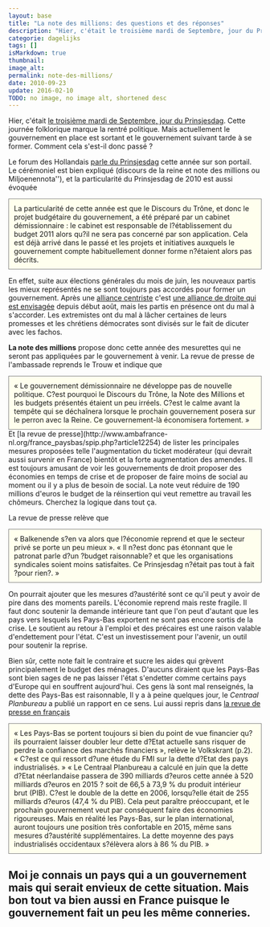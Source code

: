 ```yaml
---
layout: base
title: "La note des millions: des questions et des réponses"
description: "Hier, c'était le troisième mardi de Septembre, jour du Prinsjesdag. Cette journée folklorique marque la rentré politique. Mais actuellement le gouvernement "
categorie: dagelijks
tags: []
isMarkdown: true
thumbnail: 
image_alt: 
permalink: note-des-millions/
date: 2010-09-23
update: 2016-02-10
TODO: no image, no image alt, shortened desc
---
```


Hier, c'était [le troisième mardi de Septembre, jour du Prinsjesdag](/le-jour-du-prinsjesdag). Cette journée folklorique marque la rentré politique. Mais actuellement le gouvernement en place est sortant et le gouvernement suivant tarde à se former. Comment cela s'est-il donc passé ?

Le forum des Hollandais [parle du Prinsjesdag](http://www.leforum.nl/index.php/events-section/38-evenements/224-prinsjesdag) cette année sur son portail. Le cérémoniel est bien expliqué (discours de la reine et note des millions ou Miljoenennota''), et la particularité du Prinsjesdag de 2010 est aussi évoquée
<!-- HTML -->
<div style="border:1px solid grey; background-color:#FFFFEE; padding:10px;">
<!-- / HTML -->
La particularité de cette année est que le Discours du Trône, et donc le projet budgétaire du gouvernement, a été préparé par un cabinet démissionnaire : le cabinet est responsable de l?établissement du budget 2011 alors qu?il ne sera pas concerné par son application. Cela est déjà arrivé dans le passé et les projets et initiatives auxquels le gouvernement compte habituellement donner forme n?étaient alors pas décrits.
<!-- HTML -->
</div>
<!-- / HTML -->

En effet, suite aux élections générales du mois de juin, les nouveaux partis les mieux représentés ne se sont toujours pas accordés pour former un gouvernement. Après une [alliance centriste](/apres-le-orange-le-violet) c'est [une alliance de droite qui est envisagée](/un-gouvernement-minoritaire) depuis début août, mais les partis en présence ont du mal à s'accorder. Les extremistes ont du mal à lâcher certaines de leurs promesses et les chrétiens démocrates sont divisés sur le fait de dicuter avec les fachos.

**La note des millions** propose donc cette année des mesurettes qui ne seront pas appliquées par le gouvernement à venir. La revue de presse de l'ambassade reprends le Trouw et indique que
<!-- HTML -->
<div style="border:1px solid grey; background-color:#FFFFEE; padding:10px;">
<!-- / HTML -->
« Le gouvernement démissionnaire ne développe pas de nouvelle politique. C?est pourquoi le Discours du Trône, la Note des Millions et les budgets présentés étaient un peu irréels. C?est le calme avant la tempête qui se déchaînera lorsque le prochain gouvernement posera sur le perron avec la Reine. Ce gouvernement-là économisera fortement. »
<!-- HTML -->
</div>
<!-- / HTML -->
Et [la revue de presse](http://www.ambafrance-nl.org/france_paysbas/spip.php?article12254) de lister les principales mesures proposées telle l'augmentation du ticket modérateur (qui devrait aussi survenir en France) bientôt et la forte augmentation des amendes. Il est toujours amusant de voir les gouvernements de droit proposer des économies en temps de crise et de proposer de faire moins de social au moment ou il y a plus de besoin de social. La note veut réduire de 190 millions d'euros le budget de la réinsertion qui veut remettre au travail les chômeurs. Cherchez la logique dans tout ça.

La revue de presse relève que 
<!-- HTML -->
<div style="border:1px solid grey; background-color:#FFFFEE; padding:10px;">
<!-- / HTML -->
« Balkenende s?en va alors que l?économie reprend et que le secteur privé se porte un peu mieux ». « Il n?est donc pas étonnant que le patronat parle d?un ?budget raisonnable? et que les organisations syndicales soient moins satisfaites. Ce Prinsjesdag n?était pas tout à fait ?pour rien?. »
<!-- HTML -->
</div>
<!-- / HTML -->

On pourrait ajouter que les mesures d?austérité sont ce qu'il peut y avoir de pire dans des moments pareils. L'économie reprend mais reste fragile. Il faut donc soutenir la demande intérieure tant que l'on peut d'autant que les pays vers lesquels les Pays-Bas exportent ne sont pas encore sortis de la crise. Le soutient au retour à l'emploi et des précaires est une raison valable d'endettement pour l'état. C'est un investissement pour l'avenir, un outil pour soutenir la reprise.

Bien sûr, cette note fait le contraire et sucre les aides qui grèvent principalement le budget des ménages. D'aucuns diraient que les Pays-Bas sont bien sages de ne pas laisser l'état s'endetter comme certains pays d'Europe qui en souffrent aujourd'hui. Ces gens là sont mal renseignés, la dette des Pays-Bas est raisonnable, Il y a à peine quelques jour, le *Centraal Planbureau* a publié un rapport en ce sens. Lui aussi repris dans [la revue de presse en français](http://www.ambafrance-nl.org/france_paysbas/spip.php?article12249)

<!-- HTML -->
<div style="border:1px solid grey; background-color:#FFFFEE; padding:10px;">
<!-- / HTML -->
« Les Pays-Bas se portent toujours si bien du point de vue financier qu?ils pourraient laisser doubler leur dette d?Etat actuelle sans risquer de perdre la confiance des marchés financiers », relève le Volkskrant (p.2). « C?est ce qui ressort d?une étude du FMI sur la dette d?Etat des pays industrialisés. »
« Le Centraal Planbureau a calculé en juin que la dette d?Etat néerlandaise passera de 390 milliards d?euros cette année à 520 milliards d?euros en 2015 ? soit de 66,5 à 73,9 % du produit intérieur brut (PIB). C?est le double de la dette en 2006, lorsqu?elle était de 255 milliards d?euros (47,4 % du PIB). Cela peut paraître préoccupant, et le prochain gouvernement veut par conséquent faire des économies rigoureuses. Mais en réalité les Pays-Bas, sur le plan international, auront toujours une position très confortable en 2015, même sans mesures d?austérité supplémentaires. La dette moyenne des pays industrialisés occidentaux s?élèvera alors à 86 % du PIB. »
<!-- HTML -->
</div>
<!-- / HTML -->

Moi je connais un pays qui a un gouvernement mais qui serait envieux de cette situation. Mais bon tout va bien aussi en France puisque le gouvernement fait un peu les même conneries.
---
<!-- post notes:
http://www.tweedekamer.nl/kamerstukken/dossiers/prinsjesdag_2010_algemeen.jsp#0
--->
